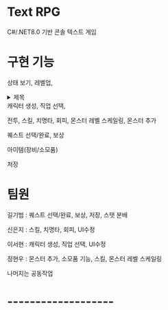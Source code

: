 # Text RPG
C#/.NET8.0 기반 콘솔 텍스트 게임

# 구현 기능
상태 보기, 레벨업,

<details> 
<summary>제목</summary>

내용

</details>
캐릭터 생성, 직업 선택, 

전투, 스킬, 치명타, 회피, 몬스터 레벨 스케일링, 몬스터 추가

퀘스트 선택/완료, 보상

아이템(장비/소모품)

저장

# 팀원
  길기범 : 퀘스트 선택/완료, 보상, 저장, 스탯 분배
  
  신은지 : 스킬, 치명타, 회피, UI수정
  
  이서현 : 캐릭터 생성, 직업 선택, UI수정
  
  정현우 : 몬스터 추가, 소모품 기능, 스킬, 몬스터 레벨 스케일링

  나머지는 공동작업

# -------------------
